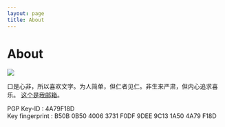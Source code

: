 ```yaml
---
layout: page
title: About
---
```


<h1>About</h1>


<img class="freezeframe" src="{{site.baseurl}}public/img/gif/toughbubble.gif" />

口是心非，所以喜欢文字。为人简单，但仁者见仁。非生来严肃，但内心追求喜乐。
<a href="mailto:me@legato.ninja"> 这个是我邮箱</a>。

PGP Key-ID : 4A79F18D<br>
Key fingerprint : B50B 0B50 4006 3731 F0DF  9DEE 9C13 1A50 4A79 F18D

<!-- <section id="map-canvas" style="width: 450px; height: 260px"></section> -->
